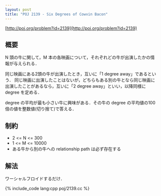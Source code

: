 ```yaml
---
layout: post
title: "POJ 2139 - Six Degrees of Cowvin Bacon"
---
```

[http://poj.org/problem?id=2139](http://poj.org/problem?id=2139)

## 概要
N 頭の牛に関して，M 本の各映画について，それぞれどの牛が出演したかの情報が与えられる．

同じ映画にある2頭の牛が出演したとき，互いに「1 degree away」であるという．
同じ映画に出演したことはないが，どちらもある別の牛となら同じ映画に出演したことがあるなら，互いに「2 degree away」といい，以降同様に degree を定める．

degree の平均が最も小さい牛に興味がある．その牛の degree の平均値の100倍の値を整数値(切り捨て)で答える．

## 制約
- 2 <= N <= 300
- 1 <= M <= 10000
- ある牛から別の牛への relationship path は必ず存在する

## 解法
ワーシャルフロイドするだけ．

{% include_code lang:cpp poj/2139.cc %}
